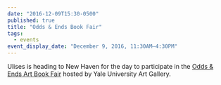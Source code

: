 ```yaml
---
date: "2016-12-09T15:30-0500"
published: true
title: "Odds & Ends Book Fair"
tags:
  - events
event_display_date: "December 9, 2016, 11:30AM–4:30PM"
---
```


Ulises is heading to New Haven for the day to participate in the [Odds & Ends Art Book Fair](http://artgallery.yale.edu/calendar/events/book-fair-odds-and-ends-art-booksbook-arts-today) hosted by Yale University Art Gallery.
